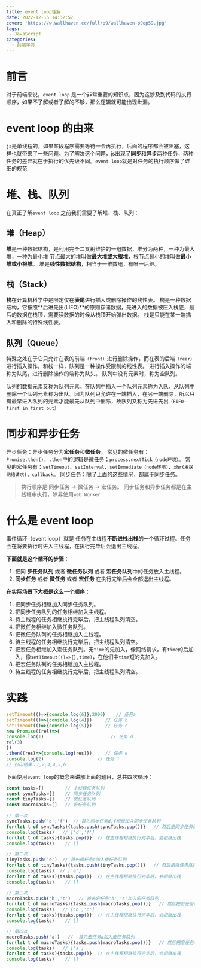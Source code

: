 ```yaml
---
title: event loop理解
date: 2022-12-15 14:32:57
cover: 'https://w.wallhaven.cc/full/p9/wallhaven-p9op59.jpg'
tags:
 - JavaScript
categories: 
  - 前端学习
---
```


# 前言

对于前端来说，`event loop` 是一个非常重要的知识点，因为这涉及到代码的执行顺序，如果不了解或者了解的不够，那么逻辑就可能出现纰漏。

# event loop 的由来

`js`是单线程的，如果某段程序需要等待一会再执行，后面的程序都会被阻塞，这样也就带来了一些问题。为了解决这个问题，js出现了**同步**和**异步**两种任务，两种任务的差异就在于执行的优先级不同。`event loop`就是对任务的执行顺序做了详细的规范

# 堆、栈、队列

在真正了解`event loop` 之前我们需要了解堆、栈、队列：

## 堆（Heap）

**堆**是一种数据结构，是利用完全二叉树维护的一组数据，堆分为两种，一种为最大堆，一种为最小堆
节点最大的堆叫做**最大堆或大根堆**，根节点最小的堆叫做**最小堆或小根堆**。
堆是**线性数据结构**，相当于一维数组，有唯一后继。

## 栈（Stack）

**栈**在计算机科学中是限定仅在**表尾**进行插入或删除操作的线性表。 栈是一种数据结构，它按照**后进先出(LIFO)**的原则存储数据，先进入的数据被压入栈底，最后的数据在栈顶，需要读数据的时候从栈顶开始弹出数据。
栈是只能在某一端插入和删除的特殊线性表。

## 队列（Queue）

特殊之处在于它只允许在表的前端`（front）`进行删除操作，而在表的后端`（rear）`进行插入操作，和栈一样，队列是一种操作受限制的线性表。
进行插入操作的端称为队尾，进行删除操作的端称为队头。 队列中没有元素时，称为空队列。

队列的数据元素又称为队列元素。在队列中插入一个队列元素称为入队，从队列中删除一个队列元素称为出队。因为队列只允许在一端插入，在另一端删除，所以只有最早进入队列的元素才能最先从队列中删除，故队列又称为先进先出`（FIFO—first in first out）`

# 同步和异步任务

异步任务：异步任务分为**宏任务**和**微任务**。
常见的微任务有：`Promise.then()`，`.then`中的逻辑是微任务；`process.nextTick（node环境）`。
常见的宏任务有：`setTimeout`、`setInterval`、`setImmediate（node环境)`、`xhr(发送网络请求)`，`callback`。
同步任务：除了上面的这些情况，都属于同步任务。

>执行顺序是:同步任务 -> 微任务 -> 宏任务。
同步任务和异步任务都是在主线程中执行，除非使用`web Worker`

# 什么是 event loop

事件循环（event loop）就是 任务在主线程**不断进栈出栈**的一个循环过程。任务会在将要执行时进入主线程，在执行完毕后会退出主线程。

**下面就是这个循环的步骤：**

1. 把同 **步任务队列** 或者 **微任务队列** 或者 **宏任务队列**中的任务放入主线程。
2. **同步任务** 或者 **微任务** 或者 **宏任务** 在执行完毕后会全部退出主线程。

**在实际场景下大概是这么一个顺序：**

1. 把同步任务相继加入同步任务队列。
2. 把同步任务队列的任务相继加入主线程。
3. 待主线程的任务相继执行完毕后，把主线程队列清空。
4. 把微任务相继加入微任务队列。
5. 把微任务队列的任务相继加入主线程。
6. 待主线程的任务相继执行完毕后，把主线程队列清空。
7. 把宏任务相继加入宏任务队列。无`time`的先加入，像网络请求。有`time`的后加入，像`setTimeout(()=>{},time)`，在他们中`time`短的先加入。
8. 把宏任务队列的任务相继加入主线程。
9. 待主线程的任务相继执行完毕后，把主线程队列清空。

# 实践

```js
setTimeout(()=>{console.log(6)},2000)    // 任务a
setTimeout(()=>{console.log(4)})     // 任务 b
setTimeout(()=>{console.log(5)})     // 任务 c
new Promise((rel)=>{              
console.log(1)                         // 任务 d
rel(3)                            
})
.then((res)=>{console.log(res)})     // 任务 e
console.log(2)                    // 任务 f
// 打印结果：1,2,3,4,5,6
```

下面使用`event loop`的概念来讲解上面的题目，总共四次循环：

```js
const tasks=[]        // 主线程任务队列
const syncTasks=[]    // 同步任务队列
const tinyTasks=[]    // 微任务队列
const macroTasks=[]   // 宏任务队列

// 第一次
syncTasks.push('d','f')  // 首先同步任务d,f相继加入同步任务队列
for(let t of syncTasks){tasks.push(syncTasks.pop())}   // 然后把同步任务队列的任务相继加入主线程   
console.log(tasks)   // ['d','f']
for(let t of tasks){tasks.pop()}  // 在主线程相继执行完毕后，会相继出栈    
console.log(tasks)    // []

// 第二次
tinyTasks.push('e')  // 首先微任务e加入微任务队列
for(let t of tinyTasks){tasks.push(tinyTasks.pop())}   // 然后把微任务队列的任务相继加入主线程   
console.log(tasks)  // ['e']
for(let t of tasks){tasks.pop()}  // 在主线程相继执行完毕后，会相继出栈    
console.log(tasks)    // []

// 第三次
macroTasks.push('b','c')   // 首先宏任务'b','c'加入宏任务队列
for(let t of macroTasks){tasks.push(macroTasks.pop())}   // 然后把宏任务队列的任务相继加入主线程   
console.log(tasks)   // ['b','c']
for(let t of tasks){tasks.pop()}  // 在主线程相继执行完毕后，会相继出栈    
console.log(tasks)    // []

// 第四次
macroTasks.push('a')   //  首先宏任务a加入宏任务队列
for(let t of macroTasks){tasks.push(macroTasks.pop())}   // 然后把宏任务队列的任务相继加入主线程   
console.log(tasks)   // ['a']
for(let t of tasks){tasks.pop()}  // 在主线程相继执行完毕后，会相继出栈    
console.log(tasks)    // []
```
